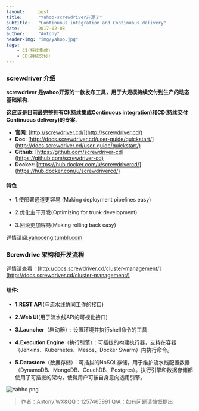 ```yaml
---
layout:     post
title:      "Yahoo-screwdriver开源了"
subtitle:   "Continuous integration and Continuous delivery"
date:       2017-02-08
author:     "Antony"
header-img: "img/yahoo.jpg"
tags:
    - CI(持续集成)
    - CD(持续交付)
---
```

### screwdriver 介绍

**screwdriver 是yahoo开源的一款发布工具，用于大规模持续交付到生产的动态基础架构.**

**这应该是目前最完整拥有CI(持续集成Continuous integration)和CD(持续交付Continuous delivery)的专案.**

- **官网**: [http://screwdriver.cd/](http://screwdriver.cd/)
- **Doc**: [http://docs.screwdriver.cd/user-guide/quickstart/](http://docs.screwdriver.cd/user-guide/quickstart/)
- **Github**: [https://github.com/screwdriver-cd](https://github.com/screwdriver-cd)
- **Docker**: [https://hub.docker.com/u/screwdrivercd/](https://hub.docker.com/u/screwdrivercd/)

#### 特色

- 1.使部署通道更容易 (Making deployment pipelines easy)

- 2.优化主干开发(Optimizing for trunk development)

- 3.回滚更加容易(Making rolling back easy)

详情请阅:[yahooeng.tumblr.com](https://yahooeng.tumblr.com/post/155765242061/open-sourcing-screwdriver-yahoos-continuous)

### Screwdrive 架构和开发流程

详情请查看：[http://docs.screwdriver.cd/cluster-management/](http://docs.screwdriver.cd/cluster-management/)

#### 组件:

- **1.REST API**(与流水线协同工作的接口)

- **2.Web UI**(用于流水线API的可视化接口)

- **3.Launcher**（启动器）: 设置环境并执行shell命令的工具

- **4.Execution Engine**（执行引擎）：可插拔的构建执行器，支持在容器（Jenkins、Kubernetes、Mesos、Docker Swarm）内执行命令。

- **5.Datastore**（数据存储）：可插拔的NoSQL存储，用于维护流水线配置数据（DynamoDB、MongoDB、CouchDB、Postgres）。执行引擎和数据存储都使用了可插拔的架构，使得用户可按自身意向选用引擎。

![Yahho png](http://obbogqhb1.bkt.clouddn.com/yahoo.png)

>作者：Antony WX&QQ：1257465991
Q/A：如有问题请慷慨提出
